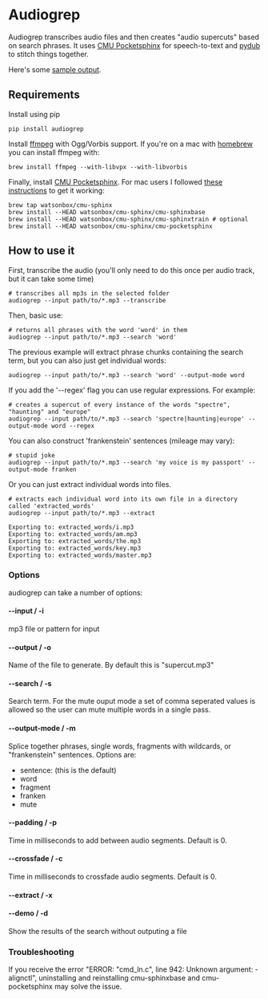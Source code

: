 Audiogrep
=========

Audiogrep transcribes audio files and then creates "audio supercuts" based on search phrases. It uses [CMU Pocketsphinx](http://cmusphinx.sourceforge.net/) for speech-to-text and [pydub](http://pydub.com/) to stitch things together.

Here's some [sample output](http://lav.io/2015/02/audiogrep-automatic-audio-supercuts/).

## Requirements
Install using pip
```
pip install audiogrep
```
Install [ffmpeg](http://ffmpeg.org/) with Ogg/Vorbis support. If you're on a mac with [homebrew](http://brew.sh/) you can install ffmpeg with:
```
brew install ffmpeg --with-libvpx --with-libvorbis
```
Finally, install [CMU Pocketsphinx](http://cmusphinx.sourceforge.net/). For mac
users I followed [these instructions](https://github.com/watsonbox/homebrew-cmu-sphinx) to get it working:
```
brew tap watsonbox/cmu-sphinx
brew install --HEAD watsonbox/cmu-sphinx/cmu-sphinxbase
brew install --HEAD watsonbox/cmu-sphinx/cmu-sphinxtrain # optional
brew install --HEAD watsonbox/cmu-sphinx/cmu-pocketsphinx
```

## How to use it
First, transcribe the audio (you'll only need to do this once per audio track, but it can take some time)
```
# transcribes all mp3s in the selected folder
audiogrep --input path/to/*.mp3 --transcribe
```
Then, basic use:
```
# returns all phrases with the word 'word' in them
audiogrep --input path/to/*.mp3 --search 'word'
```
The previous example will extract phrase chunks containing the search term, but you can also just get individual words:
```
audiogrep --input path/to/*.mp3 --search 'word' --output-mode word
```
If you add the '--regex' flag you can use regular expressions. For example:
```
# creates a supercut of every instance of the words "spectre", "haunting" and "europe"
audiogrep --input path/to/*.mp3 --search 'spectre|haunting|europe' --output-mode word --regex
```
You can also construct 'frankenstein' sentences (mileage may vary):
```
# stupid joke
audiogrep --input path/to/*.mp3 --search 'my voice is my passport' --output-mode franken
```
Or you can just extract individual words into files.
```
# extracts each individual word into its own file in a directory called 'extracted_words'
audiogrep --input path/to/*.mp3 --extract

Exporting to: extracted_words/i.mp3
Exporting to: extracted_words/am.mp3
Exporting to: extracted_words/the.mp3
Exporting to: extracted_words/key.mp3
Exporting to: extracted_words/master.mp3
```

### Options

audiogrep can take a number of options:

#### --input / -i
mp3 file or pattern for input

#### --output / -o
Name of the file to generate. By default this is "supercut.mp3"

#### --search / -s
Search term. For the mute ouput mode a set of comma seperated values is allowed so the user can mute multiple words in a single pass.

#### --output-mode / -m
Splice together phrases, single words, fragments with wildcards, or "frankenstein" sentences.
Options are:
* sentence: (this is the default)
* word
* fragment
* franken
* mute

#### --padding / -p
Time in milliseconds to add between audio segments. Default is 0.

#### --crossfade / -c
Time in milliseconds to crossfade audio segments. Default is 0.

#### --extract / -x

#### --demo / -d
Show the results of the search without outputing a file

### Troubleshooting

If you receive the error "ERROR: "cmd_ln.c", line 942: Unknown argument: -alignctl", uninstalling and reinstalling cmu-sphinxbase and cmu-pocketsphinx may solve the issue. 
